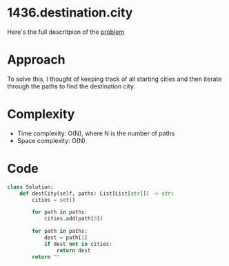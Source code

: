 # 1436.destination.city

Here's the full descritpion of the [problem](https://leetcode.com/problems/destination-city/description/?envType=daily-question&envId=2023-12-15)

# Approach

To solve this, I thought of keeping track of all starting cities and then iterate through the paths to find the destination city.

# Complexity

- Time complexity: O(N), where N is the number of paths
- Space complexity: O(N)

# Code

```Python
class Solution:
    def destCity(self, paths: List[List[str]]) -> str:
        cities = set()

        for path in paths:
            cities.add(path[0])

        for path in paths:
            dest = path[1]
            if dest not in cities:
                return dest 
        return ""
```


